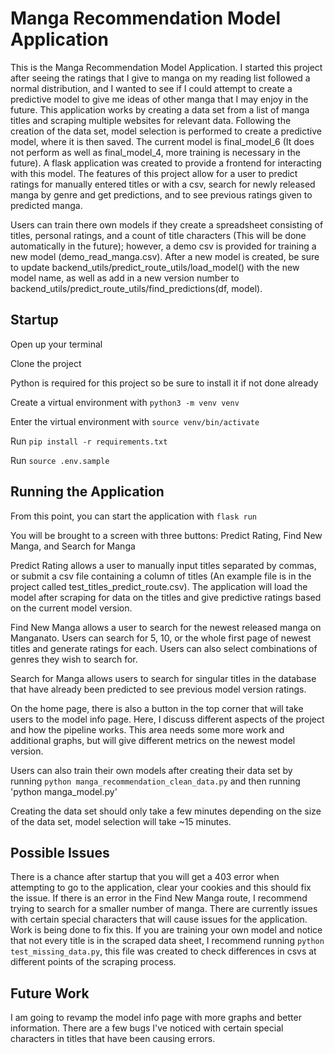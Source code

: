 # Manga Recommendation Model Application
This is the Manga Recommendation Model Application. I started this project after seeing the ratings that I give to manga on my reading list followed a normal distribution, and I wanted to see if I could attempt to create a predictive model to give me ideas of other manga that I may enjoy in the future.
This application works by creating a data set from a list of manga titles and scraping multiple websites for relevant data. Following the creation of the data set, model selection is performed to create a predictive model, where it is then saved. The current model is final_model_6 (It does not perform as well as final_model_4, more training is necessary in the future). A flask application was created to provide a frontend for interacting with this model. The features of this project allow for a user to predict ratings for manually entered titles or with a csv, search for newly released manga by genre and get predictions, and to see previous ratings given to predicted manga.

Users can train there own models if they create a spreadsheet consisting of titles, personal ratings, and a count of title characters (This will be done automatically in the future); however, a demo csv is provided for training a new model (demo_read_manga.csv). After a new model is created, be sure to update backend_utils/predict_route_utils/load_model() with the new model name, as well as add in a new version number to backend_utils/predict_route_utils/find_predictions(df, model).

## Startup
Open up your terminal

Clone the project

Python is required for this project so be sure to install it if not done already

Create a virtual environment with 
`python3 -m venv venv`

Enter the virtual environment with 
`source venv/bin/activate`

Run 
`pip install -r requirements.txt`

Run 
`source .env.sample`

## Running the Application
From this point, you can start the application with `flask run`

You will be brought to a screen with three buttons: Predict Rating, Find New Manga, and Search for Manga

Predict Rating allows a user to manually input titles separated by commas, or submit a csv file containing a column of titles (An example file is in the project called test_titles_predict_route.csv). The application will load the model after scraping for data on the titles and give predictive ratings based on the current model version.

Find New Manga allows a user to search for the newest released manga on Manganato. Users can search for 5, 10, or the whole first page of newest titles and generate ratings for each. Users can also select combinations of genres they wish to search for.

Search for Manga allows users to search for singular titles in the database that have already been predicted to see previous model version ratings.

On the home page, there is also a button in the top corner that will take users to the model info page. Here, I discuss different aspects of the project and how the pipeline works. This area needs some more work and additional graphs, but will give different metrics on the newest model version.

Users can also train their own models after creating their data set by running `python manga_recommendation_clean_data.py` and then running 'python manga_model.py'

Creating the data set should only take a few minutes depending on the size of the data set, model selection will take ~15 minutes.

## Possible Issues
There is a chance after startup that you will get a 403 error when attempting to go to the application, clear your cookies and this should fix the issue.
If there is an error in the Find New Manga route, I recommend trying to search for a smaller number of manga. There are currently issues with certain special characters that will cause issues for the application. Work is being done to fix this.
If you are training your own model and notice that not every title is in the scraped data sheet, I recommend running `python test_missing_data.py`, this file was created to check differences in csvs at different points of the scraping process.

## Future Work
I am going to revamp the model info page with more graphs and better information.
There are a few bugs I've noticed with certain special characters in titles that have been causing errors.

